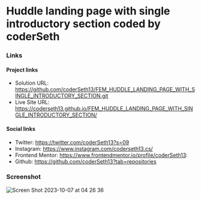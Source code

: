 # Huddle landing page with single introductory section coded by coderSeth

### Links

#### Project links

- Solution URL: https://github.com/coderSeth13/FEM_HUDDLE_LANDING_PAGE_WITH_SINGLE_INTRODUCTORY_SECTION.git
- Live Site URL: https://coderseth13.github.io/FEM_HUDDLE_LANDING_PAGE_WITH_SINGLE_INTRODUCTORY_SECTION/

#### Social links

- Twitter: https://twitter.com/coderSeth13?s=09
- Instagram: https://www.instagram.com/coderseth13.cs/
- Frontend Mentor: https://www.frontendmentor.io/profile/coderSeth13:
- Github: https://github.com/coderSeth13?tab=repositories

### Screenshot
![Screen Shot 2023-10-07 at 04 26 36](https://github.com/coderSeth13/FEM_HUDDLE_LANDING_PAGE_WITH_SINGLE_INTRODUCTORY_SECTION/assets/145410639/f997c657-2d4f-4b17-aae4-cfc05aafc271)
